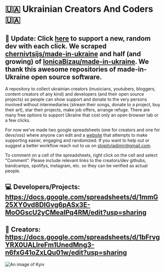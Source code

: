 # :ukraine: Ukrainian Creators And Coders :ukraine:
## 🚩 Update: Click <b>[here](https://support-ukrainian-creators-and-coders.github.io/random-supporter/)</b> to support a new, random dev with each click. We scraped [chernivtsijs/made-in-ukraine](https://github.com/chernivtsijs/made-in-ukraine) and half (and growing) of [IonicaBizau/made-in-ukraine](https://github.com/IonicaBizau/made-in-ukraine). We thank this awesome repositories of made-in-Ukraine open source software.

A repository to collect ukrainian creators (musicians, youtubers, bloggers, content creators of any kind) and developers (and their open source projects) so people can show support and donate to the very persons involved without intermediaries (stream their songs, donate to a project, buy their art), star their projects, make job offers, arrange refuge. There are many free options to support Ukraine that cost only an open browser tab or a few clicks.

For now we've made two google spreadsheets (one for creators and one for devs/oss) where anyone can edit and a [website](https://support-ukrainian-creators-and-coders.github.io/random-supporter/) that attempts to make supporting easier, engaging and randomized. 
If you want to help out or suggest a better workflow reach out to us on [stopitvladimir@gmail.com](mailto:stopitvladimir@gmail.com).

To comment on a cell of the spreadsheets, right click on the cell and select "Comment".
Please include relevant links to the creators/dev githubs, bandcamps, spotifys, instagram, etc. so they can be verified as actual people.

## 💻 Developers/Projects: https://docs.google.com/spreadsheets/d/1mmG25XY0vd8DIGvg6pASx3E-MoOGscU2yCMealPq4RM/edit?usp=sharing

## 🎨 Creators: https://docs.google.com/spreadsheets/d/1bFrvgYRX0UALlreFm1UnedMng3-n6fxG41oZxLQu01w/edit?usp=sharing

![An image of Kyiv](https://digital.ihg.com/is/image/ihg/intercontinental-kiev-5927192439-2x1?fit=fit,1&wid=2400&hei=1200&qlt=85,0&resMode=sharp2&op_usm=1.75,0.9,2,0)
